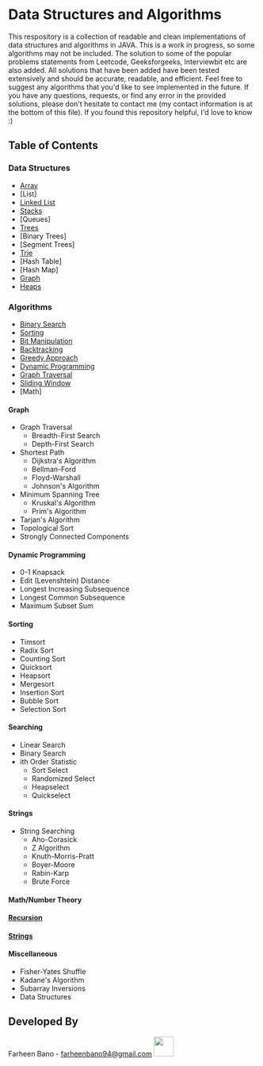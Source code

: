 # Data Structures and Algorithms
This respository is a collection of readable and clean implementations of data structures and algorithms in JAVA. This is a work in progress, so some algorithms may not be included. The solution to some of the popular problems statements from Leetcode, Geeksforgeeks, Interviewbit etc are also added. All solutions that have been added have been tested extensively and should be accurate, readable, and efficient. Feel free to suggest any algorithms that you'd like to see implemented in the future. If you have any questions, requests, or find any error in the provided solutions, please don't hesitate to contact me (my contact information is at the bottom of this file). If you found this repository helpful, I'd love to know :) 

## Table of Contents

### Data Structures
* [Array](https://github.com/FarheenB/Data-Structures-and-Algorithms/tree/main/soln-array-problems)
* [List]
* [Linked List](https://github.com/FarheenB/Data-Structures-and-Algorithms/tree/main/soln-linkedlist-problems)
* [Stacks](https://github.com/FarheenB/Data-Structures-and-Algorithms/tree/main/soln-stack-problems)
* [Queues]
* [Trees](https://github.com/FarheenB/Data-Structures-and-Algorithms/tree/main/soln-tree-problems)
* [Binary Trees]
* [Segment Trees]
* [Trie](https://github.com/FarheenB/Data-Structures-and-Algorithms/tree/main/soln-tree-problems)
* [Hash Table]
* [Hash Map]
* [Graph](https://github.com/FarheenB/Data-Structures-and-Algorithms/tree/main/soln-graph-problems)
* [Heaps](https://github.com/FarheenB/Data-Structures-and-Algorithms/tree/main/soln-heap-problems)

### Algorithms
* [Binary Search](https://github.com/FarheenB/Data-Structures-and-Algorithms/tree/main/soln-binary-search-problems)
* [Sorting](https://github.com/FarheenB/Data-Structures-and-Algorithms/tree/main/soln-sorting-algo)
* [Bit Manipulation](https://github.com/FarheenB/Data-Structures-and-Algorithms/tree/main/soln-bit-manipulation-problems)
* [Backtracking](https://github.com/FarheenB/Data-Structures-and-Algorithms/tree/main/soln-backtracking-problems)
* [Greedy Approach](https://github.com/FarheenB/Data-Structures-and-Algorithms/tree/main/soln-greedy-problems)
* [Dynamic Programming](https://github.com/FarheenB/Data-Structures-and-Algorithms/tree/main/soln-dynamic-programming-problems)
* [Graph Traversal](https://github.com/FarheenB/Data-Structures-and-Algorithms/tree/main/soln-grid-problems)
* [Sliding Window](https://github.com/FarheenB/Data-Structures-and-Algorithms/tree/main/soln-sliding-window-problems)
* [Math]

#### Graph
* Graph Traversal
  - Breadth-First Search
  - Depth-First Search
* Shortest Path
  - Dijkstra's Algorithm
  - Bellman-Ford
  - Floyd-Warshall
  - Johnson's Algorithm
* Minimum Spanning Tree
  - Kruskal's Algorithm
  - Prim's Algorithm
* Tarjan's Algorithm
* Topological Sort
* Strongly Connected Components


#### Dynamic Programming
* 0-1 Knapsack
* Edit (Levenshtein) Distance
* Longest Increasing Subsequence
* Longest Common Subsequence
* Maximum Subset Sum

#### Sorting
* Timsort
* Radix Sort
* Counting Sort
* Quicksort
* Heapsort
* Mergesort
* Insertion Sort
* Bubble Sort
* Selection Sort

#### Searching
* Linear Search
* Binary Search
* ith Order Statistic
  - Sort Select
  - Randomized Select
  - Heapselect
  - Quickselect

#### Strings
* String Searching
  - Aho-Corasick
  - Z Algorithm
  - Knuth-Morris-Pratt
  - Boyer-Moore
  - Rabin-Karp
  - Brute Force

#### Math/Number Theory

#### [Recursion](https://github.com/FarheenB/Data-Structures-and-Algorithms/tree/main/soln-recursion-problems)
#### [Strings](https://github.com/FarheenB/Data-Structures-and-Algorithms/tree/main/soln-string-problems)

#### Miscellaneous
* Fisher-Yates Shuffle
* Kadane's Algorithm
* Subarray Inversions
* Data Structures

## Developed By

Farheen Bano - farheenbano94@gmail.com
<img src="https://user-images.githubusercontent.com/59408650/121718622-1eac9f00-cb00-11eb-9688-47ebd1cad51f.png" width="40" height="40">
